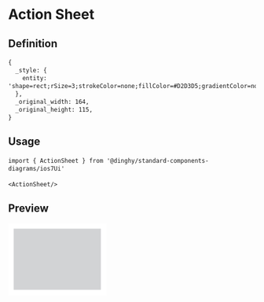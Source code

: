 # Action Sheet

## Definition

```
{
  _style: { 
    entity: 'shape=rect;rSize=3;strokeColor=none;fillColor=#D2D3D5;gradientColor=none;shadow=0;html=1;',
  },
  _original_width: 164,
  _original_height: 115,
}
```

## Usage

```
import { ActionSheet } from '@dinghy/standard-components-diagrams/ios7Ui'

<ActionSheet/>
```

## Preview

<img src="./action-sheet.png" width="200"/>
